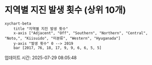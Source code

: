 # 지역별 지진 발생 횟수 (상위 10개)

```mermaid
xychart-beta
    title "지역별 지진 발생 횟수"
    x-axis ["Adjacent", "Off", "Southern", "Northern", "Central", "Noto,", "Kiisuido", "미분류", "Western", "Hyuganada"]
    y-axis "발생 횟수" 0 --> 2019
    bar [2017, 76, 18, 17, 9, 9, 6, 6, 5, 5]
```

업데이트 시간: 2025-07-29 08:05:48
